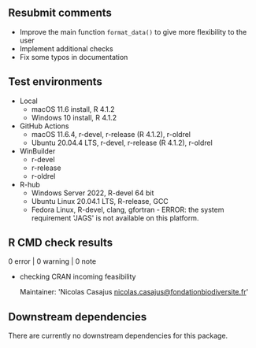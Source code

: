 ## Resubmit comments

* Improve the main function `format_data()` to give more flexibility to the user
* Implement additional checks
* Fix some typos in documentation


## Test environments

* Local
  * macOS 11.6 install, R 4.1.2
  * Windows 10 install, R 4.1.2
* GitHub Actions
  * macOS 11.6.4, r-devel, r-release (R 4.1.2), r-oldrel
  * Ubuntu 20.04.4 LTS, r-devel, r-release (R 4.1.2), r-oldrel
* WinBuilder
  * r-devel
  * r-release
  * r-oldrel
* R-hub
  * Windows Server 2022, R-devel 64 bit
  * Ubuntu Linux 20.04.1 LTS, R-release, GCC
  * Fedora Linux, R-devel, clang, gfortran - ERROR: the system requirement 'JAGS' is not available on this platform.


## R CMD check results

0 error | 0 warning | 0 note

* checking CRAN incoming feasibility
  
  Maintainer: 'Nicolas Casajus <nicolas.casajus@fondationbiodiversite.fr>'


## Downstream dependencies

There are currently no downstream dependencies for this package.
